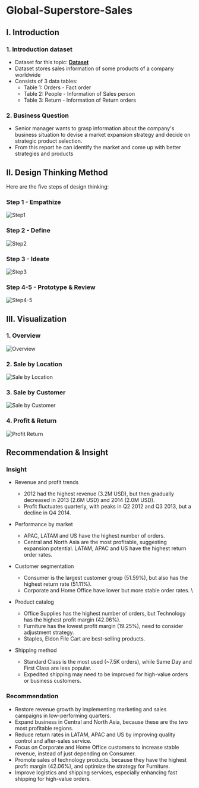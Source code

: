 # Global-Superstore-Sales
## I. Introduction
### 1. Introduction dataset
- Dataset for this topic: [**Dataset**](https://drive.google.com/drive/folders/1Qo6H6D1tSZq0FDsOPBx5dNLj6TlxikNY?hl=vi)
- Dataset stores sales information of some products of a company worldwide
- Consists of 3 data tables:
  - Table 1: Orders - Fact order
  - Table 2: People - Information of Sales person
  - Table 3: Return - Information of Return orders
### 2. Business Question
- Senior manager wants to grasp information about the company's business situation to devise a market expansion strategy and decide on strategic product selection.
- From this report he can identify the market and come up with better strategies and products
## II. Design Thinking Method
Here are the five steps of design thinking:
### Step 1 - Empathize

![Step1](https://github.com/user-attachments/assets/5d455df7-717b-4bf4-896c-3deca8f4dfe8)

### Step 2 - Define

![Step2](https://github.com/user-attachments/assets/639b0e38-0037-4c85-9db8-4cfe9a5b40b0)

### Step 3 - Ideate

![Step3](https://github.com/user-attachments/assets/a261f5a2-06c9-4c09-a7e4-34ca2744a513)

### Step 4-5 - Prototype & Review

![Step4-5](https://github.com/user-attachments/assets/37f97b59-0fd7-4039-8dcc-ace6629ae6b0)

## III. Visualization
### 1. Overview

![Overview](https://github.com/user-attachments/assets/9ae52045-b5de-41cc-bf89-d379c68a3d62)

### 2. Sale by Location
![Sale by Location](https://github.com/user-attachments/assets/cccee9d3-64c8-4cc3-a173-c5f467595677)

### 3. Sale by Customer

![Sale by Customer](https://github.com/user-attachments/assets/d94fa99f-ced7-4b49-b241-c22bc3aa7888)

### 4. Profit & Return
![Profit   Return](https://github.com/user-attachments/assets/1fdbdd6b-8f5f-4507-9612-84769b72fa95)

## Recommendation & Insight

### Insight 
- Revenue and profit trends
  - 2012 had the highest revenue (3.2M USD), but then gradually decreased in 2013 (2.6M USD) and 2014 (2.0M USD).
  - Profit fluctuates quarterly, with peaks in Q2 2012 and Q3 2013, but a decline in Q4 2014.

- Performance by market 
  - APAC, LATAM and US have the highest number of orders.
  - Central and North Asia are the most profitable, suggesting expansion potential. LATAM, APAC and US have the highest return order rates.
  
- Customer segmentation 
  - Consumer is the largest customer group (51.59%), but also has the highest return rate (51.11%).
  - Corporate and Home Office have lower but more stable order rates. \
    
- Product catalog
  - Office Supplies has the highest number of orders, but Technology has the highest profit margin (42.06%).
  - Furniture has the lowest profit margin (19.25%), need to consider adjustment strategy.
  - Staples, Eldon File Cart are best-selling products. 
- Shipping method
  - Standard Class is the most used (~7.5K orders), while Same Day and First Class are less popular.
  - Expedited shipping may need to be improved for high-value orders or business customers.


### Recommendation
* Restore revenue growth by implementing marketing and sales campaigns in low-performing quarters.
* Expand business in Central and North Asia, because these are the two most profitable regions.
* Reduce return rates in LATAM, APAC and US by improving quality control and after-sales service.
* Focus on Corporate and Home Office customers to increase stable revenue, instead of just depending on Consumer.
* Promote sales of technology products, because they have the highest profit margin (42.06%), and optimize the strategy for Furniture.
* Improve logistics and shipping services, especially enhancing fast shipping for high-value orders.

